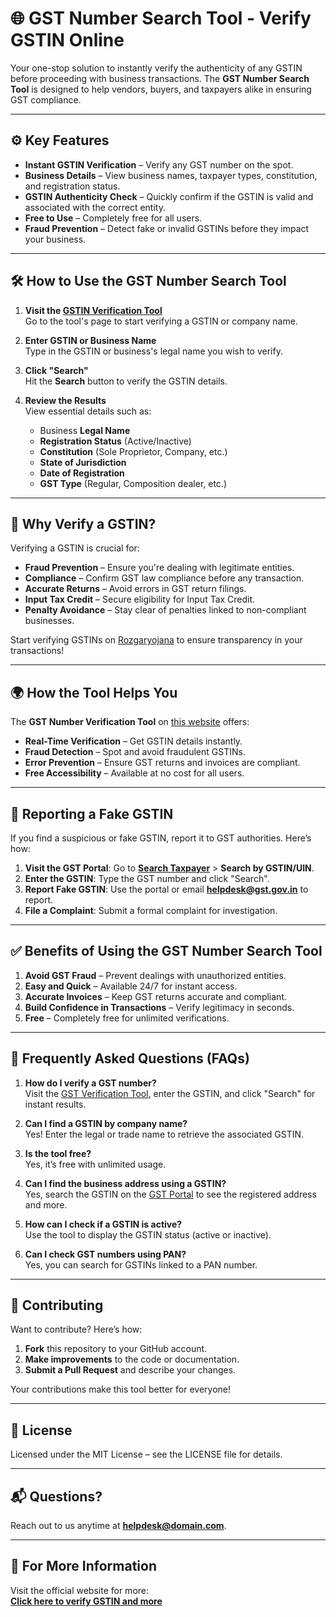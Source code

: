 # 🌐 GST Number Search Tool - Verify GSTIN Online

Your one-stop solution to instantly verify the authenticity of any GSTIN before proceeding with business transactions. The **GST Number Search Tool** is designed to help vendors, buyers, and taxpayers alike in ensuring GST compliance.

---

## ⚙️ Key Features

- **Instant GSTIN Verification** – Verify any GST number on the spot.
- **Business Details** – View business names, taxpayer types, constitution, and registration status.
- **GSTIN Authenticity Check** – Quickly confirm if the GSTIN is valid and associated with the correct entity.
- **Free to Use** – Completely free for all users.
- **Fraud Prevention** – Detect fake or invalid GSTINs before they impact your business.

---

## 🛠️ How to Use the GST Number Search Tool

1. **Visit the [GSTIN Verification Tool](https://www.Rozgaryojana.in)**  
   Go to the tool's page to start verifying a GSTIN or company name.

2. **Enter GSTIN or Business Name**  
   Type in the GSTIN or business's legal name you wish to verify.

3. **Click "Search"**  
   Hit the **Search** button to verify the GSTIN details.

4. **Review the Results**  
   View essential details such as:
   - Business **Legal Name**
   - **Registration Status** (Active/Inactive)
   - **Constitution** (Sole Proprietor, Company, etc.)
   - **State of Jurisdiction**
   - **Date of Registration**
   - **GST Type** (Regular, Composition dealer, etc.)

---

## 🎯 Why Verify a GSTIN?

Verifying a GSTIN is crucial for:

- **Fraud Prevention** – Ensure you're dealing with legitimate entities.
- **Compliance** – Confirm GST law compliance before any transaction.
- **Accurate Returns** – Avoid errors in GST return filings.
- **Input Tax Credit** – Secure eligibility for Input Tax Credit.
- **Penalty Avoidance** – Stay clear of penalties linked to non-compliant businesses.

Start verifying GSTINs on [Rozgaryojana](https://www.Rozgaryojana.in) to ensure transparency in your transactions!

---

## 🌍 How the Tool Helps You

The **GST Number Verification Tool** on [this website](https://www.Rozgaryojana.in) offers:

- **Real-Time Verification** – Get GSTIN details instantly.
- **Fraud Detection** – Spot and avoid fraudulent GSTINs.
- **Error Prevention** – Ensure GST returns and invoices are compliant.
- **Free Accessibility** – Available at no cost for all users.

---

## 🚩 Reporting a Fake GSTIN

If you find a suspicious or fake GSTIN, report it to GST authorities. Here’s how:

1. **Visit the GST Portal**: Go to **[Search Taxpayer](https://www.Rozgaryojana.in)** > **Search by GSTIN/UIN**.
2. **Enter the GSTIN**: Type the GST number and click "Search".
3. **Report Fake GSTIN**: Use the portal or email **helpdesk@gst.gov.in** to report.
4. **File a Complaint**: Submit a formal complaint for investigation.

---

## ✅ Benefits of Using the GST Number Search Tool

1. **Avoid GST Fraud** – Prevent dealings with unauthorized entities.
2. **Easy and Quick** – Available 24/7 for instant access.
3. **Accurate Invoices** – Keep GST returns accurate and compliant.
4. **Build Confidence in Transactions** – Verify legitimacy in seconds.
5. **Free** – Completely free for unlimited verifications.

---

## 📖 Frequently Asked Questions (FAQs)

1. **How do I verify a GST number?**  
   Visit the [GST Verification Tool](https://www.Rozgaryojana.in), enter the GSTIN, and click "Search" for instant results.

2. **Can I find a GSTIN by company name?**  
   Yes! Enter the legal or trade name to retrieve the associated GSTIN.

3. **Is the tool free?**  
   Yes, it’s free with unlimited usage.

4. **Can I find the business address using a GSTIN?**  
   Yes, search the GSTIN on the [GST Portal](https://www.Rozgaryojana.in) to see the registered address and more.

5. **How can I check if a GSTIN is active?**  
   Use the tool to display the GSTIN status (active or inactive).

6. **Can I check GST numbers using PAN?**  
   Yes, you can search for GSTINs linked to a PAN number.

---

## 🤝 Contributing

Want to contribute? Here’s how:

1. **Fork** this repository to your GitHub account.
2. **Make improvements** to the code or documentation.
3. **Submit a Pull Request** and describe your changes.

Your contributions make this tool better for everyone!

---

## 📜 License

Licensed under the MIT License – see the LICENSE file for details.

---

## 📬 Questions?

Reach out to us anytime at **helpdesk@domain.com**.

---

## 🔗 For More Information

Visit the official website for more:  
[**Click here to verify GSTIN and more**](https://www.Rozgaryojana.in)
